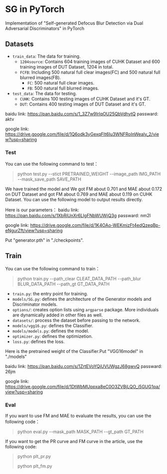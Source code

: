 # SG in PyTorch

Implementation of "Self-generated Defocus Blur Detection via Dual Adversarial Discriminators" in PyTorch

## Datasets
- `train_data`: The data for training.
  - `1204source`: Contains 604 training images of CUHK Dataset and 600 training images of DUT Dataset, 1204 in total.
  - `FCFB`: Including 500 natural full clear images(FC) and 500 natural full blurred images(FB).
    - `FC`: 500 natural full clear images.
    - `FB`: 500 natural full blurred images.
- `test_data`: The data for testing.
  - `CUHK`: Contains 100 testing images of CUHK Dataset and it's GT.
  - `DUT`: Contains 400 testing images of DUT Dataset and it's GT.

baidu link: https://pan.baidu.com/s/1_3Z7w9IrlqOU25QbVdhytQ  passward: aktv

google link: https://drive.google.com/file/d/1Q6odk3yGexqFIt6Iu3WNFRoInWealy_2/view?usp=sharing

### Test
You can use the following command to test：
> python test.py --stict PRETRAINED_WEIGHT --image_path IMG_PATH --mask_save_path SAVE_PATH

We have trained the model and We got FM about 0.701 and MAE about 0.172 on DUT Dataset and got FM about 0.769 and MAE about 0.119 on CUHK Dataset. You can use the following model to output results directly.

Here is our parameters：
baidu link: https://pan.baidu.com/s/1XbRiUnXr6LlgFNbWUWjQ3g  passward: nm2l

google link: https://drive.google.com/file/d/1K4OAo-WEKmizFt4edQzeqBp-eNgurZft/view?usp=sharing

Put "generator.pth" in "./checkpoints".

## Train
You can use the following command to train：
> python train.py --path_clear CLEAT_DATA_PATH --path_blur BLUR_DATA_PATH --path_gt GT_DATA_PATH 

- `train.py`: the entry point for training.
- `models/SG.py`: defines the architecture of the Generator models and Discriminator models.
- `options/`: creates option lists using `argparse` package. More individuals are dynamically added in other files as well.
- `datasets/`: process the dataset before passing to the network.
- `models/vgg16.py`: defines the Classifier.
- `models/models.py`: defines the model.
- `optimizer.py`: defines the optimizetion.
- `loss.py`: defines the loss.

Here is the pretrained weight of the Classifier.Put "VGG16model" in "./models" 

baidu link: https://pan.baidu.com/s/1ZrtEVoYQjUVUWgzJ68gwvQ  passward: 26jm

google link: https://drive.google.com/file/d/1DtWbMUppxa8eC0O3ZVBjLQO_i5GUG1pa/view?usp=sharing

### Eval
If you want to use FM and MAE to evaluate the results, you can use the following code：

> python eval.py --mask_path MASK_PATH --gt_path GT_PATH

If you want to get the PR curve and FM curve in the article, use the following code:

> python plt_pr.py
> 
> python plt_fm.py


